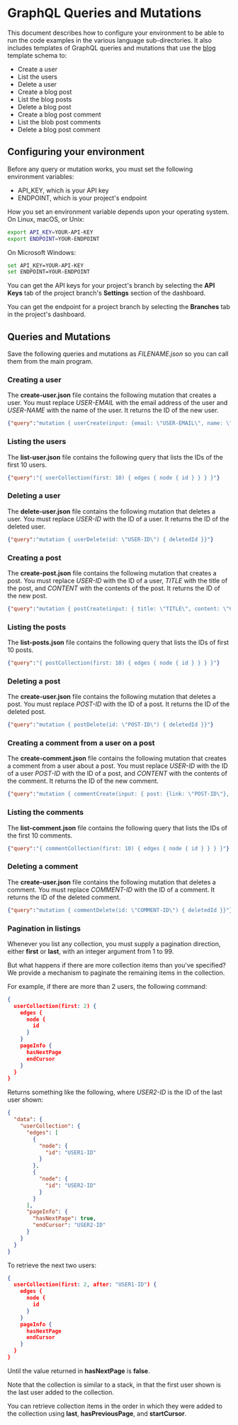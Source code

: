 # GraphQL Queries and Mutations

This document describes how to configure your environment 
to be able to run the code examples in the various language sub-directories.
It also includes templates of GraphQL queries and mutations that use the 
[blog](https://github.com/grafbase/grafbase/blob/main/templates/blog/grafbase/schema.graphql) template schema to:

* Create a user
* List the users
* Delete a user
* Create a blog post
* List the blog posts
* Delete a blog post
* Create a blog post comment
* List the blob post comments
* Delete a blog post comment

## Configuring your environment

Before any query or mutation works, you must set the following environment variables:

* API_KEY, which is your API key
* ENDPOINT, which is your project's endpoint

How you set an environment variable depends upon your operating system.
On Linux, macOS, or Unix:

```sh
export API_KEY=YOUR-API-KEY
export ENDPOINT=YOUR-ENDPOINT
```

On Microsoft Windows:

```sh
set API_KEY=YOUR-API-KEY
set ENDPOINT=YOUR-ENDPOINT
```

You can get the API keys for your project's branch by selecting the
**API Keys** tab of the project branch's **Settings** section of the dashboard.
  
You can get the endpoint for a project branch by selecting the 
**Branches** tab in the project's dashboard.

## Queries and Mutations

Save the following queries and mutations as
*FILENAME.json* so you can call them from the main program.

### Creating a user

The **create-user.json** file contains the following mutation that creates a user.
You must replace *USER-EMAIL* with the email address of the user
and *USER-NAME* with the name of the user.
It returns the ID of the new user.

```json
{"query":"mutation { userCreate(input: {email: \"USER-EMAIL\", name: \"USER-NAME\"}) { user { id } } }"}
```

### Listing the users

The **list-user.json** file contains the following query that lists the IDs of the first 10 users.

```json
{"query":"{ userCollection(first: 10) { edges { node { id } } } }"}
```

### Deleting a user

The **delete-user.json** file contains the following mutation that deletes a user.
You must replace *USER-ID* with the ID of a user.
It returns the ID of the deleted user.

```json
{"query":"mutation { userDelete(id: \"USER-ID\") { deletedId }}"}
```

### Creating a post

The **create-post.json** file contains the following mutation that creates a post.
You must replace *USER-ID* with the ID of a user,
*TITLE* with the title of the post,
and *CONTENT* with the contents of the post.
It returns the ID of the new post.

```json
{"query":"mutation { postCreate(input: { title: \"TITLE\", content: \"CONTENT\", user: {link: \"USER-ID\"} }) { post { id } } }"}
```

### Listing the posts

The **list-posts.json** file contains the following query that lists the IDs of first 10 posts.

```json
{"query":"{ postCollection(first: 10) { edges { node { id } } } }"}
```

### Deleting a post

The **create-user.json** file contains the following mutation that deletes a post.
You must replace *POST-ID* with the ID of a post.
It returns the ID of the deleted post.

```json
{"query":"mutation { postDelete(id: \"POST-ID\") { deletedId }}"}
```

### Creating a comment from a user on a post

The **create-comment.json** file contains the following mutation that creates a comment from a user about a post.
You must replace *USER-ID* with the ID of a user
*POST-ID* with the ID of a post,
and *CONTENT* with the contents of the comment.
It returns the ID of the new comment.

```json
{"query":"mutation { commentCreate(input: { post: {link: \"POST-ID\"}, content: \"CONTENT\", user: {link: \"USER-ID\"} }) { comment { id } } }"}
```

### Listing the comments

The **list-comment.json** file contains the following query that lists the IDs of the first 10 comments.

```json
{"query":"{ commentCollection(first: 10) { edges { node { id } } } }"}
```
### Deleting a comment

The **create-user.json** file contains the following mutation that deletes a comment.
You must replace *COMMENT-ID* with the ID of a comment.
It returns the ID of the deleted comment.

```json
{"query":"mutation { commentDelete(id: \"COMMENT-ID\") { deletedId }}"}
```

### Pagination in listings

Whenever you list any collection, you must supply a pagination direction,
either **first** or **last**, with an integer argument from 1 to 99.

But what happens if there are more collection items than you've specified?
We provide a mechanism to paginate the remaining items in the collection.

For example, if there are more than 2 users,
the following command:

```json
{
  userCollection(first: 2) {
    edges {
      node {
        id
      }
    }
    pageInfo {
      hasNextPage
      endCursor
    }
  }
}
```

Returns something like the following,
where *USER2-ID* is the ID of the last user shown:

```json
{
  "data": {
    "userCollection": {
      "edges": [
        {
          "node": {
            "id": "USER1-ID"
          }
        },
        {
          "node": {
            "id": "USER2-ID"
          }
        }
      ],
      "pageInfo": {
        "hasNextPage": true,
        "endCursor": "USER2-ID"
      }
    }
  }
}
```

To retrieve the next two users:

```json
{
  userCollection(first: 2, after: "USER1-ID") {
    edges {
      node {
        id
      }
    }
    pageInfo {
      hasNextPage
      endCursor
    }
  }
}
```

Until the value returned in **hasNextPage** is **false**.

Note that the collection is similar to a stack, 
in that the first user shown is the last user added to the collection.

You can retrieve collection items in the order in which they were added to the collection
using **last**, **hasPreviousPage**, and **startCursor**.